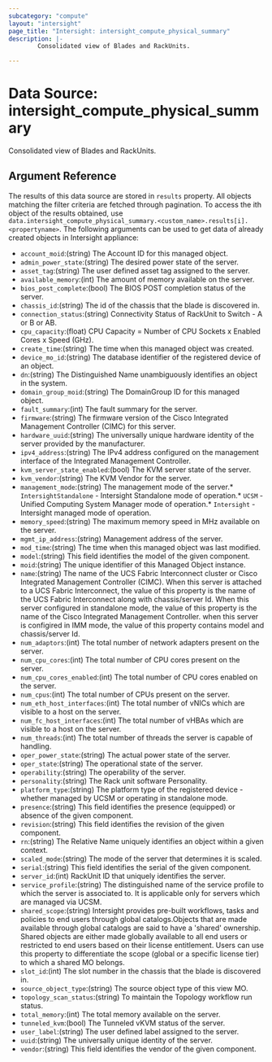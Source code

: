 ```yaml
---
subcategory: "compute"
layout: "intersight"
page_title: "Intersight: intersight_compute_physical_summary"
description: |-
        Consolidated view of Blades and RackUnits.

---
```


# Data Source: intersight_compute_physical_summary
Consolidated view of Blades and RackUnits.
## Argument Reference
The results of this data source are stored in `results` property.
All objects matching the filter criteria are fetched through pagination.
To access the ith object of the results obtained, use `data.intersight_compute_physical_summary.<custom_name>.results[i].<propertyname>`.
The following arguments can be used to get data of already created objects in Intersight appliance:
* `account_moid`:(string) The Account ID for this managed object. 
* `admin_power_state`:(string) The desired power state of the server. 
* `asset_tag`:(string) The user defined asset tag assigned to the server. 
* `available_memory`:(int) The amount of memory available on the server. 
* `bios_post_complete`:(bool) The BIOS POST completion status of the server. 
* `chassis_id`:(string) The id of the chassis that the blade is discovered in. 
* `connection_status`:(string) Connectivity Status of RackUnit to Switch - A or B or AB. 
* `cpu_capacity`:(float) CPU Capacity = Number of CPU Sockets x Enabled Cores x Speed (GHz). 
* `create_time`:(string) The time when this managed object was created. 
* `device_mo_id`:(string) The database identifier of the registered device of an object. 
* `dn`:(string) The Distinguished Name unambiguously identifies an object in the system. 
* `domain_group_moid`:(string) The DomainGroup ID for this managed object. 
* `fault_summary`:(int) The fault summary for the server. 
* `firmware`:(string) The firmware version of the Cisco Integrated Management Controller (CIMC) for this server. 
* `hardware_uuid`:(string) The universally unique hardware identity of the server provided by the manufacturer. 
* `ipv4_address`:(string) The IPv4 address configured on the management interface of the Integrated Management Controller. 
* `kvm_server_state_enabled`:(bool) The KVM server state of the server. 
* `kvm_vendor`:(string) The KVM Vendor for the server. 
* `management_mode`:(string) The management mode of the server.* `IntersightStandalone` - Intersight Standalone mode of operation.* `UCSM` - Unified Computing System Manager mode of operation.* `Intersight` - Intersight managed mode of operation. 
* `memory_speed`:(string) The maximum memory speed in MHz available on the server. 
* `mgmt_ip_address`:(string) Management address of the server. 
* `mod_time`:(string) The time when this managed object was last modified. 
* `model`:(string) This field identifies the model of the given component. 
* `moid`:(string) The unique identifier of this Managed Object instance. 
* `name`:(string) The name of the UCS Fabric Interconnect cluster or Cisco Integrated Management Controller (CIMC). When this server is attached to a UCS Fabric Interconnect, the value of this property is the name of the UCS Fabric Interconnect along with chassis/server Id. When this server configured in standalone mode, the value of this property is the name of the Cisco Integrated Management Controller. when this server is configired in IMM mode, the value of this property contains model and chassis/server Id. 
* `num_adaptors`:(int) The total number of network adapters present on the server. 
* `num_cpu_cores`:(int) The total number of CPU cores present on the server. 
* `num_cpu_cores_enabled`:(int) The total number of CPU cores enabled on the server. 
* `num_cpus`:(int) The total number of CPUs present on the server. 
* `num_eth_host_interfaces`:(int) The total number of vNICs which are visible to a host on the server. 
* `num_fc_host_interfaces`:(int) The total number of vHBAs which are visible to a host on the server. 
* `num_threads`:(int) The total number of threads the server is capable of handling. 
* `oper_power_state`:(string) The actual power state of the server. 
* `oper_state`:(string) The operational state of the server. 
* `operability`:(string) The operability of the server. 
* `personality`:(string) The Rack unit software Personality. 
* `platform_type`:(string) The platform type of the registered device - whether managed by UCSM or operating in standalone mode. 
* `presence`:(string) This field identifies the presence (equipped) or absence of the given component. 
* `revision`:(string) This field identifies the revision of the given component. 
* `rn`:(string) The Relative Name uniquely identifies an object within a given context. 
* `scaled_mode`:(string) The mode of the server that determines it is scaled. 
* `serial`:(string) This field identifies the serial of the given component. 
* `server_id`:(int) RackUnit ID that uniquely identifies the server. 
* `service_profile`:(string) The distinguished name of the service profile to which the server is associated to. It is applicable only for servers which are managed via UCSM. 
* `shared_scope`:(string) Intersight provides pre-built workflows, tasks and policies to end users through global catalogs.Objects that are made available through global catalogs are said to have a 'shared' ownership. Shared objects are either made globally available to all end users or restricted to end users based on their license entitlement. Users can use this property to differentiate the scope (global or a specific license tier) to which a shared MO belongs. 
* `slot_id`:(int) The slot number in the chassis that the blade is discovered in. 
* `source_object_type`:(string) The source object type of this view MO. 
* `topology_scan_status`:(string) To maintain the Topology workflow run status. 
* `total_memory`:(int) The total memory available on the server. 
* `tunneled_kvm`:(bool) The Tunneled vKVM status of the server. 
* `user_label`:(string) The user defined label assigned to the server. 
* `uuid`:(string) The universally unique identity of the server. 
* `vendor`:(string) This field identifies the vendor of the given component. 
 
